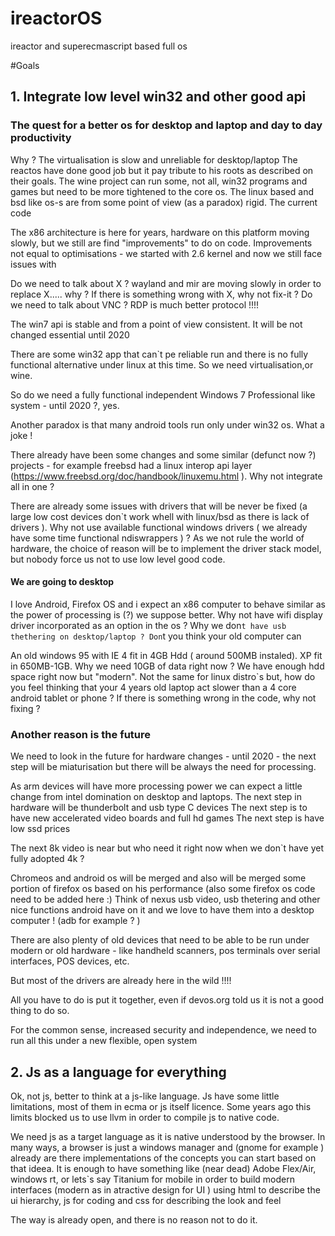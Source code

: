 ireactorOS
==========

ireactor and superecmascript based full os

#Goals
## 1. Integrate low level win32 and other good api 

### The quest for a better os for desktop and laptop and day to day productivity 
Why ?
The virtualisation is slow and unreliable for desktop/laptop 
The reactos have done good job but it pay tribute to his roots as described on their goals.
The wine project can run some, not all, win32 programs and games but need to be more tightened to the core os.
The linux based and bsd like os-s are from some point of view (as a paradox)  rigid. The current code 

The x86 architecture is here for years, hardware on this platform moving slowly, but we still are find "improvements" to do on code. Improvements not equal to optimisations - we started with 2.6 kernel and now we still face issues with 

Do we need to talk about X ? wayland and mir are moving slowly in order to replace X..... why ? If there is something wrong with X, why not fix-it ?
Do we need to talk about VNC ? RDP is much better protocol !!!!

The win7 api is stable and from a point of view consistent. It will be not changed essential until 2020

There are some win32 app that can`t pe reliable run and there is no fully functional alternative under linux at this time. So we need virtualisation,or wine.

So do we need a fully functional independent Windows 7 Professional like system - until 2020 ?, yes.

Another paradox is that many  android tools run only under win32 os. What a joke !

There already have been some changes and some similar (defunct now ?) projects - for example freebsd had a linux interop api layer (https://www.freebsd.org/doc/handbook/linuxemu.html ). Why not integrate all in one ?

There are already some issues with drivers that will be never be fixed (a large low cost devices don`t work whell with linux/bsd as there is lack of drivers ). Why not use available functional windows drivers ( we already have some time functional ndiswrappers ) ? As we not rule the world of hardware, the choice of reason will be to implement the driver stack model, but nobody force us not to use low level good code. 

#### We are going to desktop 
I love Android, Firefox OS and i expect an x86 computer to behave similar as the power of processing is (?) we suppose better. Why not have wifi display driver incorporated as an option in the os ? Why we don`t have usb thethering on desktop/laptop ?
Don`t you think your old computer can 

An old windows 95 with IE 4 fit in 4GB Hdd ( around 500MB instaled). XP fit in 650MB-1GB. Why we need 10GB of data right now ?
We have enough hdd space right now but "modern". Not the same for linux distro`s but, how do you feel thinking that your 4 years old laptop act slower than a 4 core android tablet or phone ? If there is something wrong in the code, why not fixing ?





### Another reason is the future
We need to look in the future for hardware changes - until 2020 - the next step will be miaturisation but there will be always the need for processing.

As arm devices will have more processing power we can expect a little change from intel domination on desktop and laptops. 
The next step in hardware will be thunderbolt and usb type C devices
The next step is to have new accelerated video boards and full hd games
The next step is have low ssd prices

The next 8k video is near but who need it right now when we don`t have yet fully adopted 4k ?






Chromeos and android os will be merged and also will be merged some portion of firefox os based on his performance (also some firefox os code need to be added here :) Think of nexus usb video, usb thetering and other nice functions android have on it and we love to have them into a desktop computer ! (adb for example ? )

There are also plenty of old devices that need to be able to be run under modern or old hardware - like handheld scanners, pos terminals over serial interfaces, POS devices, etc.

But most of the drivers are already here in the wild !!!!

All you have to do is put it together, even if devos.org told us it is not a good thing to do so.

For the common sense, increased security and independence, we need to run all this under a new flexible, open system

## 2. Js as a language for everything
Ok, not js, better to think at a js-like language.
Js have some little limitations, most of them in ecma or js itself licence.
Some years ago this limits blocked us to use llvm in order to compile js to native code.

We need js as a target language as it is native understood by the browser. In many ways, a browser is just a windows manager and (gnome for example ) already are there implementations of the concepts you can start based on that ideea. It is enough to have something like (near dead) Adobe Flex/Air, windows rt, or lets`s say Titanium for mobile in order to build modern interfaces (modern as in atractive design for UI ) using html to describe the ui hierarchy, js for coding and css for describing the look and feel

The way is already open, and there is no reason not to do it.






